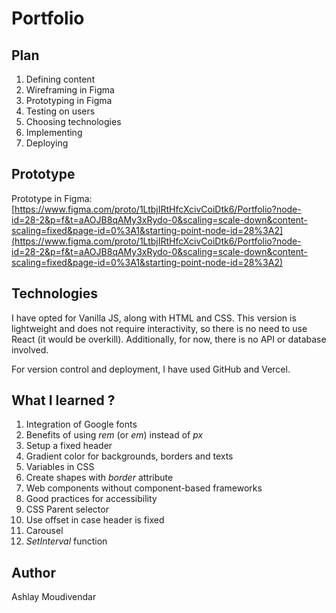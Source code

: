 # Portfolio

## Plan

1. Defining content
2. Wireframing in Figma
3. Prototyping in Figma
4. Testing on users
5. Choosing technologies
6. Implementing
7. Deploying

## Prototype

Prototype in Figma: [https://www.figma.com/proto/1LtbjIRtHfcXcivCoiDtk6/Portfolio?node-id=28-2&p=f&t=aAOJB8qAMy3xRydo-0&scaling=scale-down&content-scaling=fixed&page-id=0%3A1&starting-point-node-id=28%3A2](https://www.figma.com/proto/1LtbjIRtHfcXcivCoiDtk6/Portfolio?node-id=28-2&p=f&t=aAOJB8qAMy3xRydo-0&scaling=scale-down&content-scaling=fixed&page-id=0%3A1&starting-point-node-id=28%3A2)

## Technologies

I have opted for Vanilla JS, along with HTML and CSS. This version is lightweight and does not require interactivity, so there is no need to use React (it would be overkill).
Additionally, for now, there is no API or database involved.

For version control and deployment, I have used GitHub and Vercel.

## What I learned ?

1. Integration of Google fonts
2. Benefits of using *rem* (or *em*) instead of *px*
3. Setup a fixed header
4. Gradient color for backgrounds, borders and texts
5. Variables in CSS
6. Create shapes with *border* attribute
7. Web components without component-based frameworks
8. Good practices for accessibility
9. CSS Parent selector
10. Use offset in case header is fixed
11. Carousel
12. *SetInterval* function

## Author

Ashlay Moudivendar